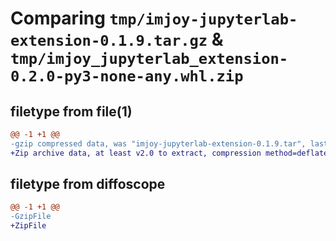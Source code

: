 # Comparing `tmp/imjoy-jupyterlab-extension-0.1.9.tar.gz` & `tmp/imjoy_jupyterlab_extension-0.2.0-py3-none-any.whl.zip`

## filetype from file(1)

```diff
@@ -1 +1 @@
-gzip compressed data, was "imjoy-jupyterlab-extension-0.1.9.tar", last modified: Tue Apr 26 18:57:33 2022, max compression
+Zip archive data, at least v2.0 to extract, compression method=deflate
```

## filetype from diffoscope

```diff
@@ -1 +1 @@
-GzipFile
+ZipFile
```

